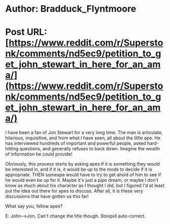# Author: Bradduck_Flyntmoore
# Post URL: [https://www.reddit.com/r/Superstonk/comments/nd5ec9/petition_to_get_john_stewart_in_here_for_an_ama/](https://www.reddit.com/r/Superstonk/comments/nd5ec9/petition_to_get_john_stewart_in_here_for_an_ama/)


I have been a fan of Jon Stewart for a very long time. The man is articulate, hilarious, inquisitive, and from what I have seen, all about the little ape. He has interviewed hundreds of important and powerful people, asked hard-hitting questions, and generally refuses to back down. Imagine the wealth of information he could provide! 

Obviously, this process starts by asking apes if it is something they would be interested in, and if it is, it would be up to the mods to decide if it is appropriate. THEN someape would have to try to get ahold of him to see if he would even be up for it. Maybe it's just a pipe dream, or maybe I don't know as much about his character as I thought I did, but I figured I'd at least put the idea out there for apes to discuss. After all, it is these very discussions that have gotten us this far!

What say you, fellow apes?

E: John-->Jon. Can't change the title though. Stoopid auto-correct.